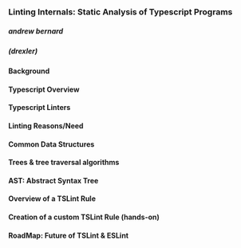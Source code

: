 

### Linting Internals: Static Analysis of Typescript Programs
#####    andrew bernard 
#####       (drexler)



#### Background



#### Typescript Overview


#### Typescript Linters



#### Linting Reasons/Need


#### Common Data Structures


#### Trees & tree traversal algorithms


#### AST: Abstract Syntax Tree


#### Overview of a TSLint Rule


#### Creation of a custom TSLint Rule (hands-on)


#### RoadMap: Future of TSLint & ESLint





